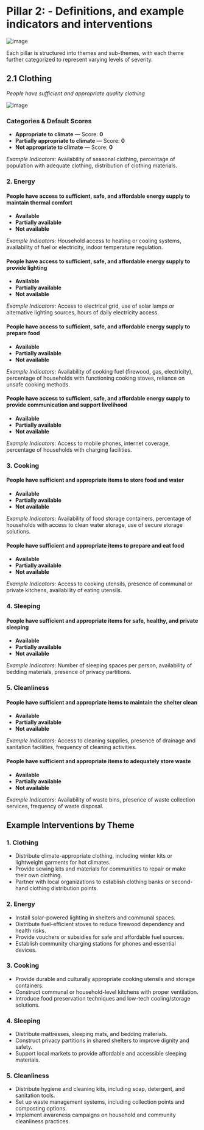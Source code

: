 # **Pillar 2:** - Definitions, and example indicators and interventions

![image](https://github.com/user-attachments/assets/0b4babfb-b230-4c23-a560-9018e8afa347)


Each pillar is structured into themes and sub-themes, with each theme further categorized to represent varying levels of severity.



## 2.1 Clothing  
_People have sufficient and appropriate quality clothing_

![image](https://github.com/user-attachments/assets/e3d733ce-7932-46a6-8673-fe19d3d2e5ab)

### Categories & Default Scores

- **Appropriate to climate** — Score: **0**
- **Partially appropriate to climate** — Score: **0**  
- **Not appropriate to climate** — Score: **0**  

_Example Indicators:_ Availability of seasonal clothing, percentage of population with adequate clothing, distribution of clothing materials.  

### 2. Energy  
#### People have access to sufficient, safe, and affordable energy supply to maintain thermal comfort  
- **Available**  
- **Partially available**  
- **Not available**  

_Example Indicators:_ Household access to heating or cooling systems, availability of fuel or electricity, indoor temperature regulation.  

#### People have access to sufficient, safe, and affordable energy supply to provide lighting  
- **Available**  
- **Partially available**  
- **Not available**  

_Example Indicators:_ Access to electrical grid, use of solar lamps or alternative lighting sources, hours of daily electricity access.  

#### People have access to sufficient, safe, and affordable energy supply to prepare food  
- **Available**  
- **Partially available**  
- **Not available**  

_Example Indicators:_ Availability of cooking fuel (firewood, gas, electricity), percentage of households with functioning cooking stoves, reliance on unsafe cooking methods.  

#### People have access to sufficient, safe, and affordable energy supply to provide communication and support livelihood  
- **Available**  
- **Partially available**  
- **Not available**  

_Example Indicators:_ Access to mobile phones, internet coverage, percentage of households with charging facilities.  

### 3. Cooking  
#### People have sufficient and appropriate items to store food and water  
- **Available**  
- **Partially available**  
- **Not available**  

_Example Indicators:_ Availability of food storage containers, percentage of households with access to clean water storage, use of secure storage solutions.  

#### People have sufficient and appropriate items to prepare and eat food  
- **Available**  
- **Partially available**  
- **Not available**  

_Example Indicators:_ Access to cooking utensils, presence of communal or private kitchens, availability of eating utensils.  

### 4. Sleeping  
#### People have sufficient and appropriate items for safe, healthy, and private sleeping  
- **Available**  
- **Partially available**  
- **Not available**  

_Example Indicators:_ Number of sleeping spaces per person, availability of bedding materials, presence of privacy partitions.  

### 5. Cleanliness  
#### People have sufficient and appropriate items to maintain the shelter clean  
- **Available**  
- **Partially available**  
- **Not available**  

_Example Indicators:_ Access to cleaning supplies, presence of drainage and sanitation facilities, frequency of cleaning activities.  

#### People have sufficient and appropriate items to adequately store waste  
- **Available**  
- **Partially available**  
- **Not available**  

_Example Indicators:_ Availability of waste bins, presence of waste collection services, frequency of waste disposal.  

## Example Interventions by Theme  

### 1. Clothing  
- Distribute climate-appropriate clothing, including winter kits or lightweight garments for hot climates.  
- Provide sewing kits and materials for communities to repair or make their own clothing.  
- Partner with local organizations to establish clothing banks or second-hand clothing distribution points.  

### 2. Energy  
- Install solar-powered lighting in shelters and communal spaces.  
- Distribute fuel-efficient stoves to reduce firewood dependency and health risks.  
- Provide vouchers or subsidies for safe and affordable fuel sources.  
- Establish community charging stations for phones and essential devices.  

### 3. Cooking  
- Provide durable and culturally appropriate cooking utensils and storage containers.  
- Construct communal or household-level kitchens with proper ventilation.  
- Introduce food preservation techniques and low-tech cooling/storage solutions.  

### 4. Sleeping  
- Distribute mattresses, sleeping mats, and bedding materials.  
- Construct privacy partitions in shared shelters to improve dignity and safety.  
- Support local markets to provide affordable and accessible sleeping materials.  

### 5. Cleanliness  
- Distribute hygiene and cleaning kits, including soap, detergent, and sanitation tools.  
- Set up waste management systems, including collection points and composting options.  
- Implement awareness campaigns on household and community cleanliness practices.  
